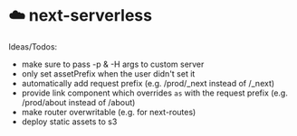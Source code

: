 # :cloud: next-serverless

Ideas/Todos:

* make sure to pass -p & -H args to custom server
* only set assetPrefix when the user didn't set it
* automatically add request prefix (e.g. /prod/_next instead of /_next)
* provide link component which overrides `as` with the request prefix (e.g. /prod/about instead of /about)
* make router overwritable (e.g. for next-routes)
* deploy static assets to s3
